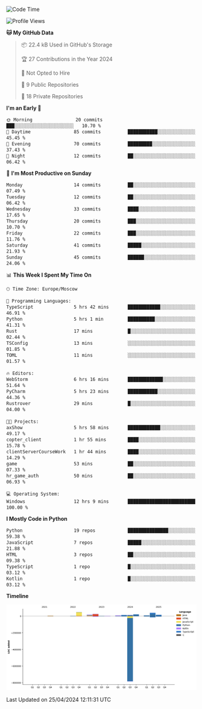 <!--START_SECTION:waka-->
![Code Time](http://img.shields.io/badge/Code%20Time-278%20hrs%2020%20mins-blue)

![Profile Views](http://img.shields.io/badge/Profile%20Views-0-blue)

**🐱 My GitHub Data** 

> 📦 22.4 kB Used in GitHub's Storage 
 > 
> 🏆 27 Contributions in the Year 2024
 > 
> 🚫 Not Opted to Hire
 > 
> 📜 9 Public Repositories 
 > 
> 🔑 18 Private Repositories 
 > 
**I'm an Early 🐤** 

```text
🌞 Morning                20 commits          ███░░░░░░░░░░░░░░░░░░░░░░   10.70 % 
🌆 Daytime                85 commits          ███████████░░░░░░░░░░░░░░   45.45 % 
🌃 Evening                70 commits          █████████░░░░░░░░░░░░░░░░   37.43 % 
🌙 Night                  12 commits          ██░░░░░░░░░░░░░░░░░░░░░░░   06.42 % 
```
📅 **I'm Most Productive on Sunday** 

```text
Monday                   14 commits          ██░░░░░░░░░░░░░░░░░░░░░░░   07.49 % 
Tuesday                  12 commits          ██░░░░░░░░░░░░░░░░░░░░░░░   06.42 % 
Wednesday                33 commits          ████░░░░░░░░░░░░░░░░░░░░░   17.65 % 
Thursday                 20 commits          ███░░░░░░░░░░░░░░░░░░░░░░   10.70 % 
Friday                   22 commits          ███░░░░░░░░░░░░░░░░░░░░░░   11.76 % 
Saturday                 41 commits          █████░░░░░░░░░░░░░░░░░░░░   21.93 % 
Sunday                   45 commits          ██████░░░░░░░░░░░░░░░░░░░   24.06 % 
```


📊 **This Week I Spent My Time On** 

```text
🕑︎ Time Zone: Europe/Moscow

💬 Programming Languages: 
TypeScript               5 hrs 42 mins       ████████████░░░░░░░░░░░░░   46.91 % 
Python                   5 hrs 1 min         ██████████░░░░░░░░░░░░░░░   41.31 % 
Rust                     17 mins             █░░░░░░░░░░░░░░░░░░░░░░░░   02.44 % 
TSConfig                 13 mins             ░░░░░░░░░░░░░░░░░░░░░░░░░   01.85 % 
TOML                     11 mins             ░░░░░░░░░░░░░░░░░░░░░░░░░   01.57 % 

🔥 Editors: 
WebStorm                 6 hrs 16 mins       █████████████░░░░░░░░░░░░   51.64 % 
PyCharm                  5 hrs 23 mins       ███████████░░░░░░░░░░░░░░   44.36 % 
Rustrover                29 mins             █░░░░░░░░░░░░░░░░░░░░░░░░   04.00 % 

🐱‍💻 Projects: 
axShow                   5 hrs 58 mins       ████████████░░░░░░░░░░░░░   49.17 % 
copter_client            1 hr 55 mins        ████░░░░░░░░░░░░░░░░░░░░░   15.78 % 
clientServerCourseWork   1 hr 44 mins        ████░░░░░░░░░░░░░░░░░░░░░   14.29 % 
game                     53 mins             ██░░░░░░░░░░░░░░░░░░░░░░░   07.33 % 
hr_game_auth             50 mins             ██░░░░░░░░░░░░░░░░░░░░░░░   06.93 % 

💻 Operating System: 
Windows                  12 hrs 9 mins       █████████████████████████   100.00 % 
```

**I Mostly Code in Python** 

```text
Python                   19 repos            ███████████████░░░░░░░░░░   59.38 % 
JavaScript               7 repos             █████░░░░░░░░░░░░░░░░░░░░   21.88 % 
HTML                     3 repos             ██░░░░░░░░░░░░░░░░░░░░░░░   09.38 % 
TypeScript               1 repo              █░░░░░░░░░░░░░░░░░░░░░░░░   03.12 % 
Kotlin                   1 repo              █░░░░░░░░░░░░░░░░░░░░░░░░   03.12 % 
```



**Timeline**

![Lines of Code chart](https://raw.githubusercontent.com/adlemx/adlemx/main/assets/bar_graph.png)


 Last Updated on 25/04/2024 12:11:31 UTC
<!--END_SECTION:waka-->
